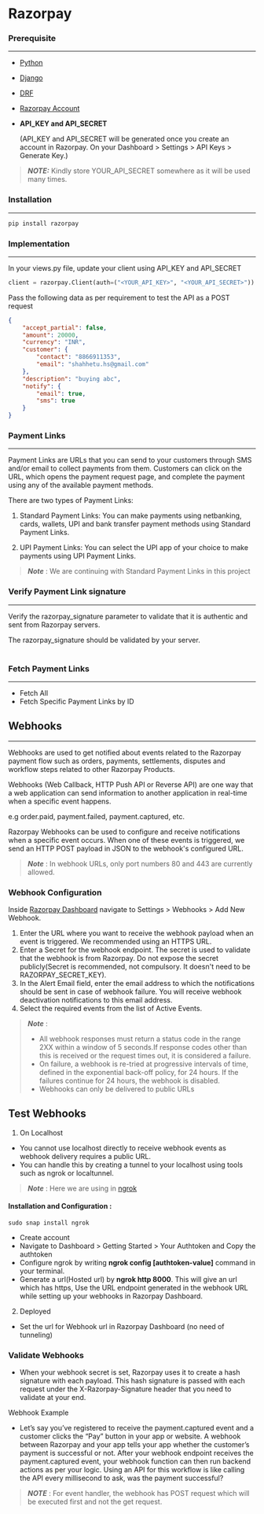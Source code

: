 # Razorpay 
### Prerequisite
<hr>

* [Python](https://www.python.org/downloads/)
* [Django](https://docs.djangoproject.com/en/4.0/topics/install/)
* [DRF](https://www.django-rest-framework.org/)
* [Razorpay Account](https://razorpay.com/)
* <b>API_KEY and API_SECRET</b>

  (API_KEY and API_SECRET will be generated once you create an account in Razorpay. On your Dashboard > Settings > API Keys > Generate Key.)

> **_NOTE:_**  Kindly store YOUR_API_SECRET somewhere as it will be used many times.



### Installation
<hr>

```python
pip install razorpay
```


### Implementation
<hr>

In your views.py file, update your client using API_KEY and API_SECRET
```python
client = razorpay.Client(auth=("<YOUR_API_KEY>", "<YOUR_API_SECRET>"))
```

Pass the following data as per requirement to test the API as a POST request
```json
{
    "accept_partial": false,
    "amount": 20000,
    "currency": "INR",
    "customer": {
        "contact": "8866911353",
        "email": "shahhetu.hs@gmail.com"
    },
    "description": "buying abc",
    "notify": {
        "email": true,
        "sms": true
    }
}
```


### Payment Links
<hr>


Payment Links are URLs that you can send to your customers through SMS and/or email to collect payments from them. Customers can click on the URL, which opens the payment request page, and complete the payment using any of the available payment methods.

There are two types of Payment Links:

1. Standard Payment Links: You can make payments using netbanking, cards, wallets, UPI and bank transfer payment methods using Standard Payment Links.

2. UPI Payment Links: You can select the UPI app of your choice to make payments using UPI Payment Links.


> **_Note_** : We are continuing with Standard Payment Links in this project

### Verify Payment Link signature
<hr>
Verify the razorpay_signature parameter to validate that it is authentic and sent from Razorpay servers.

The razorpay_signature should be validated by your server.
<br><br>
### Fetch Payment Links
<hr>

* Fetch All
* Fetch Specific Payment Links by ID


## Webhooks
<hr>
Webhooks are used to get notified about events related to the Razorpay payment flow such as orders, payments, settlements, disputes and workflow steps related to other Razorpay Products.

Webhooks (Web Callback, HTTP Push API or Reverse API) are one way that a web application can send information to another application in real-time when a specific event happens.

e.g order.paid, payment.failed, payment.captured, etc.

Razorpay Webhooks can be used to configure and receive notifications when a specific event occurs. When one of these events is triggered, we send an HTTP POST payload in JSON to the webhook's configured URL.

> **_Note_** : In webhook URLs, only port numbers 80 and 443 are currently allowed.

### Webhook Configuration 

Inside [Razorpay Dashboard](https://razorpay.com/) navigate to Settings > Webhooks > Add New Webhook.

1. Enter the URL where you want to receive the webhook payload when an event is triggered. We recommended using an HTTPS URL.
2. Enter a Secret for the webhook endpoint. The secret is used to validate that the webhook is from Razorpay. Do not expose the secret publicly(Secret is recommended, not compulsory. It doesn't need to be RAZORPAY_SECRET_KEY). 
3. In the Alert Email field, enter the email address to which the notifications should be sent in case of webhook failure. You will receive webhook deactivation notifications to this email address.
4. Select the required events from the list of Active Events.


> **_Note_** :
> - All webhook responses must return a status code in the range 2XX within a window of 5 seconds.If response codes other than this is received or the request times out, it is considered a failure. 
> - On failure, a webhook is re-tried at progressive intervals of time, defined in the exponential back-off policy, for 24 hours. If the failures continue for 24 hours, the webhook is disabled. 
> - Webhooks can only be delivered to public URLs
## Test Webhooks

1. On Localhost

- You cannot use localhost directly to receive webhook events as webhook delivery requires a public URL. 
- You can handle this by creating a tunnel to your localhost using tools such as ngrok or localtunnel. 

> **_Note_** : Here we are using in [ngrok](https://ngrok.com/)
    
#### Installation and Configuration :

`sudo snap install ngrok`
  * Create account 
  * Navigate to Dashboard > Getting Started > Your Authtoken and Copy the authtoken
  * Configure ngrok by writing <b>ngrok config [authtoken-value]</b> command in your terminal. 
  * Generate a url(Hosted url) by <b>ngrok http 8000</b>. This will give an url which has https, Use the URL endpoint generated in the webhook URL while setting up your webhooks in Razorpay Dashboard.
2. Deployed
- Set the url for Webhook url in Razorpay Dashboard (no need of tunneling)


### Validate Webhooks
- When your webhook secret is set, Razorpay uses it to create a hash signature with each payload. This hash signature is passed with each request under the X-Razorpay-Signature header that you need to validate at your end.



Webhook Example
- Let’s say you’ve registered to receive the payment.captured event and a customer clicks the “Pay” button in your app or website. A webhook between Razorpay and your app tells your app whether the customer’s payment is successful or not. After your webhook endpoint receives the payment.captured event, your webhook function can then run backend actions as per your logic. Using an API for this workflow is like calling the API every millisecond to ask, was the payment successful?

> **_NOTE_** : For event handler, the webhook has POST request which will be executed first and not the get request.
